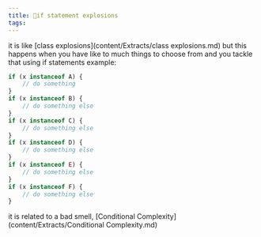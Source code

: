 ```yaml
---
title: 🌱if statement explosions
tags:
---
```


it is like [class explosions](content/Extracts/class explosions.md) but this happens when you have like to much things to choose from and you tackle that using if statements
example:
```js
if (x instanceof A) {
	// do something
}
if (x instanceof B) {
	// do something else
}
if (x instanceof C) {
	// do something else
}
if (x instanceof D) {
	// do something else
}
if (x instanceof E) {
	// do something else
}
if (x instanceof F) {
	// do something else
}
```

it is related to a bad smell, [Conditional Complexity](content/Extracts/Conditional Complexity.md)
